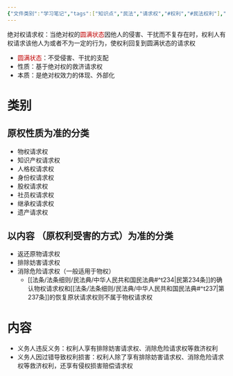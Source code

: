 ```yaml
---
{"文件类别":"学习笔记","tags":["知识点","民法","请求权","#权利","#民法权利"],"dg-publish":true,"aliases":["支配权请求权"],"permalink":"/学习笔记studyup/民法总论/绝对权请求权/","dgPassFrontmatter":true,"created":"2024-10-28T11:48:57.493+08:00","updated":"2024-11-13T20:29:17.096+08:00"}
---
```


绝对权请求权：当绝对权的<font color="#c00000">圆满状态</font>因他人的侵害、干扰而不复存在时，权利人有权请求该他人为或者不为一定的行为，使权利回复到圆满状态的请求权
- <font color="#c00000">圆满状态</font>：不受侵害、干扰的支配
- 性质：基于绝对权的救济请求权
- 本质：是绝对权效力的体现、外部化
# 类别
## 原权性质为准的分类
- 物权请求权
- 知识产权请求权
- 人格权请求权
- 身份权请求权
- 股权请求权
- 社员权请求权
- 继承权请求权
- 遗产请求权
## 以内容 （原权利受害的方式）为准的分类
- 返还原物请求权
- 排除妨害请求权
- 消除危险请求权（一般适用于物权）
	-  [[法条/法条细则/民法典/中华人民共和国民法典#^t234\|民第234条]]的确认物权请求权和[[法条/法条细则/民法典/中华人民共和国民法典#^t237\|第237条]]的恢复原状请求权则不属于物权请求权
# 内容
- 义务人违反义务：权利人享有排除妨害请求权、消除危险请求权等救济权利
- 义务人因过错导致权利损害：权利人除了享有排除妨害请求权、消除危险请求权等救济权利，还享有侵权损害赔偿请求权